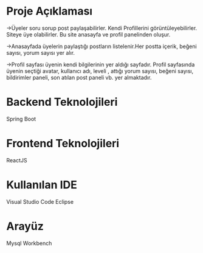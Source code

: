 # Proje Açıklaması
->Üyeler soru sorup post paylaşabilirler. Kendi Profillerini görüntüleyebilirler. Siteye üye olabilirler. Bu site anasayfa ve profil panelinden oluşur. 

->Anasayfada üyelerin paylaştığı postların listelenir.Her postta içerik, beğeni sayısı, yorum sayısı yer alır.

->Profil sayfası üyenin kendi bilgilerinin yer aldığı sayfadır. Profil sayfasında üyenin seçtiği avatar, kullanıcı adı, leveli , attığı yorum sayısı, beğeni sayısı, bildirimler paneli, son atılan post paneli vb. yer almaktadır. 

# Backend Teknolojileri
Spring Boot

# Frontend Teknolojileri
ReactJS

# Kullanılan IDE
Visual Studio Code
Eclipse

# Arayüz
Mysql Workbench 
